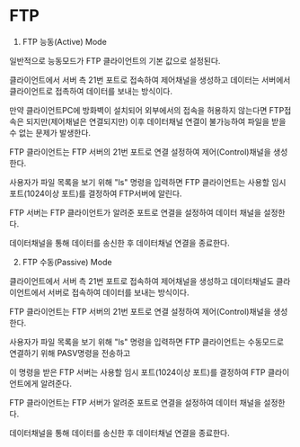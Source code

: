 # FTP

1. FTP 능동(Active) Mode

일반적으로 능동모드가 FTP 클라이언트의 기본 값으로 설정된다. 

클라이언트에서 서버 측 21번 포트로 접속하여 제어채널을 생성하고 데이터는 서버에서 클라이언트로 접촉하여 데이터를 보내는 방식이다.

만약 클라이언트PC에 방화벽이 설치되어 외부에서의 접속을 허용하지 않는다면 FTP접속은 되지만(제어채널은 연결되지만) 이후 데이터채널 연결이 불가능하여 파일을 받을 수 없는 문제가 발생한다.

FTP 클라이언트는 FTP 서버의 21번 포트로 연결 설정하여 제어(Control)채널을 생성한다.

사용자가 파일 목록을 보기 위해 "ls" 명령을 입력하면 FTP 클라이언트는 사용할 임시포트(1024이상 포트)를 결정하여 FTP서버에 알린다.

FTP 서버는 FTP 클라이언트가 알려준 포트로 연결을 설정하여 데이터 채널을 설정한다.

데이터채널을 통해 데이터를 송신한 후 데이터채널 연결을 종료한다.

2. FTP 수동(Passive) Mode

클라이언트에서 서버 측 21번 포트로 접속하여 제어채널을 생성하고 데이터채널도 클라이언트에서 서버로 접속하여 데이터를 보내는 방식이다.

FTP 클라이언트는 FTP 서버의 21번 포트로 연결 설정하여 제어(Control)채널을 생성한다.

사용자가 파일 목록을 보기 위해 "ls" 명령을 입력하면 FTP 클라이언트는 수동모드로 연결하기 위해 PASV명령을 전송하고

이 명령을 받은 FTP 서버는 사용할 임시 포트(1024이상 포트)를 결정하여 FTP 클라이언트에게 알려준다.

FTP 클라이언트는 FTP 서버가 알려준 포트로 연결을 설정하여 데이터 채널을 설정한다.

데이터채널을 통해 데이터를 송신한 후 데이터채널 연결을 종료한다.

